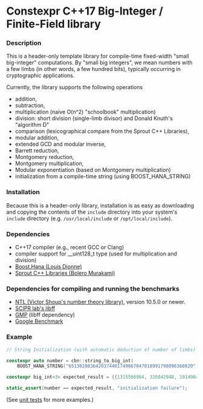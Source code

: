# Constexpr C++17 Big-Integer / Finite-Field library

### Description
This is a header-only template library for compile-time fixed-width "small big-integer" computations.
By "small big integers", we mean numbers with a few limbs (in other words, a few hundred bits), typically
occurring in cryptographic applications.

Currently, the library supports the following operations
- addition, 
- subtraction, 
- multiplication (naive O(n^2) "schoolbook" multiplication)
- division: short division (single-limb divisor) and Donald Knuth's "algorithm D"
- comparison (lexicographical compare from the Sprout C++ Libraries),
- modular addition,
- extended GCD and modular inverse,
- Barrett reduction, 
- Montgomery reduction,
- Montgomery multiplication,
- Modular exponentiation (based on Montgomery multiplication)
- initialization from a compile-time string (using BOOST_HANA_STRING)

### Installation
Because this is a header-only library, installation is as easy as downloading and copying the contents of the `include` directory into your system's `include` directory (e.g. `/usr/local/include` or `/opt/local/include`).

### Dependencies
- C++17 compiler (e.g., recent GCC or Clang) 
- compiler support for \_\_uint128\_t type (used for multiplication and division) 
- [Boost.Hana (Louis Dionne)](http://boostorg.github.io/hana/)
- [Sprout C++ Libraries (Bolero Murakami)](https://github.com/bolero-MURAKAMI/Sprout)

### Dependencies for compiling and running the benchmarks
- [NTL (Victor Shoup's number theory library)](http://www.shoup.net/ntl/), version 10.5.0 or newer.
- [SCIPR lab's libff](https://github.com/scipr-lab/libff)
- [GMP](https://gmplib.org/) (libff dependency)
- [Google Benchmark](https://github.com/google/benchmark)

### Example
```cpp
// String Initialization (with automatic deduction of number of limbs)

constexpr auto number = cbn::string_to_big_int(
    BOOST_HANA_STRING("6513020836420374401749667047018991798096360820"));

constexpr big_int<3> expected_result = {{1315566964, 326042948, 19140048}};

static_assert(number == expected_result, "initialization failure");
```

(See [unit tests](test/src/unit-tests.cpp) for more examples.)
